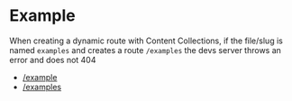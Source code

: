 # Example

When creating a dynamic route with Content Collections, if the file/slug is named `examples` and creates a route `/examples` the devs server throws an error and does not 404

- [/example](/example)
- [/examples](/examples)